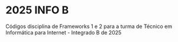 # 2025 INFO B
Códigos disciplina de Frameworks 1 e 2 para a turma de Técnico em Informática para Internet - Integrado B de 2025
